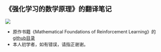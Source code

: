 ## 《强化学习的数学原理》的翻译笔记

![](https://p.ananas.chaoxing.com/star3/origin/0e543a43954ed209ce861c0104b509c1)

- 原作书籍《Mathematical Foundations of Reinforcement Learning》的 [github目录](https://github.com/MathFoundationRL/Book-Mathmatical-Foundation-of-Reinforcement-Learning)
- 本人初学者，如有错误，请指正谢谢。
